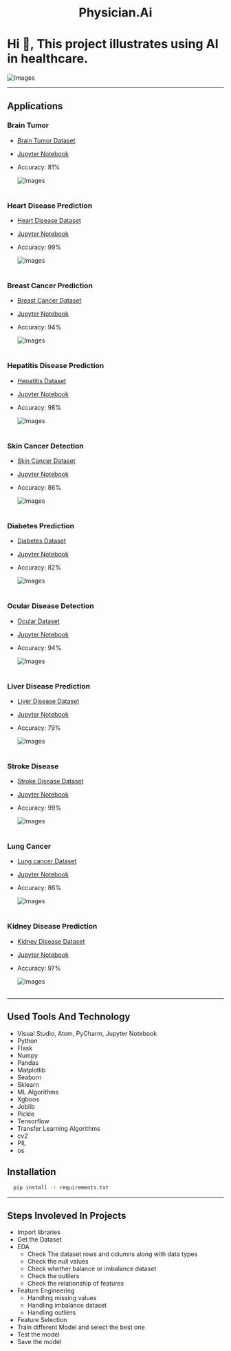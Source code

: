 <h1 align='center'>Physician.Ai</h1>

# Hi 👋, This project illustrates using AI in healthcare.

![Images](physician_vid.gif) 

------------------------------------------------------------------------
## **Applications**

### Brain Tumor

- [Brain Tumor Dataset](https://www.kaggle.com/datasets/navoneel/brain-mri-images-for-brain-tumor-detection)
- [Jupyter Notebook](https://github.com/FraidoonOmarzai/Physician.Ai/blob/main/Trained%20Model/brain%20tumor/Brain_Tumor.ipynb)
- Accuracy: 81%

  ![Images](images/screenshots/predicted.png)
  <br /><br />

### Heart Disease Prediction

- [Heart Disease Dataset](https://www.kaggle.com/datasets/johnsmith88/heart-disease-dataset)
- [Jupyter Notebook](https://github.com/FraidoonOmarzai/Physician.Ai/blob/main/Trained%20Model/Heart-Model/heart.ipynb)
- Accuracy: 99%

  ![Images](images/screenshots/heart.png)
  <br /><br />

### Breast Cancer Prediction

- [Breast Cancer Dataset](https://www.kaggle.com/datasets/uciml/breast-cancer-wisconsin-data)
- [Jupyter Notebook](https://github.com/FraidoonOmarzai/Physician.Ai/blob/main/Trained%20Model/breast-cancer/Breast%20Cancer.ipynb)
- Accuracy: 94%

  ![Images](images/screenshots/b-cancer.png)
  <br /><br />

### Hepatitis Disease Prediction

- [Hepatitis Dataset](https://www.kaggle.com/datasets/fedesoriano/hepatitis-c-dataset)
- [Jupyter Notebook](https://github.com/FraidoonOmarzai/Physician.Ai/blob/main/Trained%20Model/hepatitis/Hepatitis.ipynb)
- Accuracy: 98%

  ![Images](images/screenshots/hepatitis.jpeg)
  <br /><br />

### Skin Cancer Detection

- [Skin Cancer Dataset](https://www.kaggle.com/datasets/fanconic/skin-cancer-malignant-vs-benign)
- [Jupyter Notebook](https://github.com/FraidoonOmarzai/Physician.Ai/blob/main/Trained%20Model/skin%20cancer/skin_cancer.ipynb)
- Accuracy: 86%

  ![Images](images/screenshots/skin.png)
  <br /><br />

### Diabetes Prediction

- [Diabetes Dataset](https://www.kaggle.com/datasets/mathchi/diabetes-data-set)
- [Jupyter Notebook](https://github.com/FraidoonOmarzai/Physician.Ai/blob/main/Trained%20Model/Diabet/Diabet.ipynb)
- Accuracy: 82%

  ![Images](images/screenshots/diabetes.png)
  <br /><br />

### Ocular Disease Detection

- [Ocular Dataset](https://www.kaggle.com/datasets/andrewmvd/ocular-disease-recognition-odir5k)
- [Jupyter Notebook](https://github.com/FraidoonOmarzai/Physician.Ai/blob/main/Trained%20Model/ocular/OcularDisease.ipynb)
- Accuracy: 94%

  ![Images](images/screenshots/eye.png)
  <br /><br />

### Liver Disease Prediction

- [Liver Disease Dataset](https://www.kaggle.com/datasets/uciml/indian-liver-patient-records)
- [Jupyter Notebook](https://github.com/FraidoonOmarzai/Physician.Ai/blob/main/Trained%20Model/liver/liver.ipynb)
- Accuracy: 79%

  ![Images](images/screenshots/liver.png)
  <br /><br />

### Stroke Disease

- [Stroke Disease Dataset](https://www.kaggle.com/datasets/fedesoriano/stroke-prediction-dataset)
- [Jupyter Notebook](https://github.com/FraidoonOmarzai/Physician.Ai/blob/main/Trained%20Model/stroke/Stroke.ipynb)
- Accuracy: 99%

  ![Images](images/screenshots/stroke.png)
  <br /><br />

### Lung Cancer

- [Lung cancer Dataset](https://www.kaggle.com/datasets/mohamedhanyyy/chest-ctscan-images)
- [Jupyter Notebook](https://github.com/FraidoonOmarzai/Physician.Ai/blob/main/Trained%20Model/ct%20scan%20lung%20cancer/chest_ct_scan_image.ipynb)
- Accuracy: 86%

  ![Images](images/screenshots/lung.png)
  <br /><br />

### Kidney Disease Prediction

- [Kidney Disease Dataset](https://www.kaggle.com/datasets/mansoordaku/ckdisease)
- [Jupyter Notebook](https://github.com/FraidoonOmarzai/Physician.Ai/blob/main/Trained%20Model/kidney/kidney.ipynb)
- Accuracy: 97%

  ![Images](images/screenshots/kidney.png)
  <br /><br />


------------------------------------------------------------------------

## Used Tools And Technology

- Visual Studio, Atom, PyCharm, Jupyter Notebook
- Python
- Flask
- Numpy
- Pandas
- Matplotlib
- Seaborn
- Sklearn
- ML Algorithms
- Xgboos
- Joblib
- Pickle
- Tensorflow
- Transfer Learning Algorithms
- cv2
- PIL
- os


## Installation

```bash
  pip install -r requirements.txt
```
------------------------------------------------------------------------
## Steps Involeved In Projects

- Import libraries
- Get the Dataset
- EDA
  - Check The dataset rows and columns along with data types
  - Check the null values
  - Check whether balance or imbalance dataset
  - Check the outliers
  - Check the relationship of features
- Feature Engineering
  - Handling missing values
  - Handling imbalance dataset
  - Handling outliers
- Feature Selection
- Train different Model and select the best one
- Test the model
- Save the model
